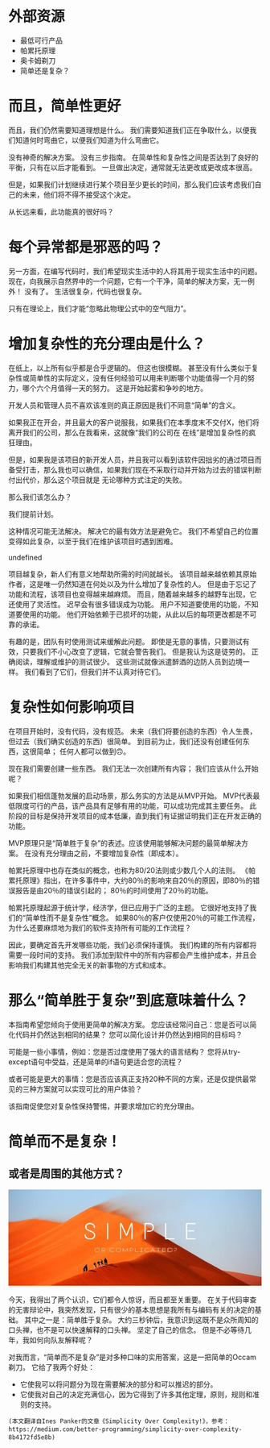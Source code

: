 # 外部资源
+ 最低可行产品
+ 帕累托原理
+ 奥卡姆剃刀
+ 简单还是复杂？
# 而且，简单性更好

而且，我们仍然需要知道理想是什么。 我们需要知道我们正在争取什么，以便我们知道何时弯曲它，以便我们知道为什么弯曲它。

没有神奇的解决方案。 没有三步指南。 在简单性和复杂性之间是否达到了良好的平衡，只有在以后才能看到。 一旦做出决定，通常就无法更改或更改成本很高。

但是，如果我们计划继续进行某个项目至少更长的时间，那么我们应该考虑我们自己的未来，他们将不得不接受这个决定。

从长远来看，此功能真的很好吗？
# 每个异常都是邪恶的吗？

另一方面，在编写代码时，我们希望现实生活中的人将其用于现实生活中的问题。 现在，向我展示自然界中的一个问题，它有一个干净，简单的解决方案，无一例外！ 没有了。 生活很复杂，代码也很复杂。

只有在理论上，我们才能“忽略此物理公式中的空气阻力”。
# 增加复杂性的充分理由是什么？

在纸上，以上所有似乎都是合乎逻辑的。 但这也很模糊。 甚至没有什么类似于复杂性或简单性的实际定义，没有任何经验可以用来判断哪个功能值得一个月的努力，哪个六个月值得一天的努力。 这是开始起雾和争吵的地方。

开发人员和管理人员不喜欢该准则的真正原因是我们不同意“简单”的含义。

如果我正在开会，并且最大的客户说服我，如果我们在本季度末不交付X，他们将离开我们的公司，那么在我看来，这就像“我们的公司在 在线”是增加复杂性的疯狂理由。

但是，如果我是该项目的新开发人员，并且我可以看到该软件因拙劣的通过项目而备受打击，那么我也可以确信，如果我们现在不采取行动并开始为过去的错误判断付出代价，那么这个项目就是 无论哪种方式注定的失败。

那么我们该怎么办？

我们提前计划。

这种情况可能无法解决。 解决它的最有效方法是避免它。 我们不希望自己的位置变得如此复杂，以至于我们在维护该项目时遇到困难。

undefined

项目越复杂，新人们有意义地帮助所需的时间就越长。 该项目越来越依赖其原始作者，这是唯一仍然知道在何处以及为什么增加了复杂性的人。 但是由于忘记了功能和流程，该项目也变得越来越麻烦。 而且，随着越来越多的越野车出现，它还使用了灵活性。 迟早会有很多错误成为功能。 用户不知道要使用的功能，不知道要使用的功能。 他们开始依赖于已损坏的功能，从此以后的每项更改都是不可靠的承诺。

有趣的是，团队有时使用测试来缓解此问题。 即使是无意的事情，只要测试有效，只要我们不小心改变了逻辑，它就会警告我们。 但是我认为这是徒劳的。 正确阅读，理解或维护的测试很少。 这些测试就像派遣醉酒的边防人员到边境一样。 我们看到了它们，但我们并不认真对待它们。
# 复杂性如何影响项目

在项目开始时，没有代码，没有规范。 未来（我们将要创造的东西）令人生畏，但过去（我们确实创造的东西）很简单。 到目前为止，我们还没有创建任何东西，这很简单； 任何人都可以做到🙃。

现在我们需要创建一些东西。 我们无法一次创建所有内容； 我们应该从什么开始呢？

如果我们相信蓬勃发展的启动场景，那么务实的方法是从MVP开始。 MVP代表最低限度可行的产品，该产品具有足够有用的功能，可以成功完成其主要任务。 此阶段的目标是保持开发项目的成本低廉，直到我们有证据证明我们正在开发正确的功能。

MVP原理只是“简单胜于复杂”的表述。应该使用能够解决问题的最简单解决方案。 在没有充分理由之前，不要增加复杂性（即成本）。

帕累托原理中也存在类似的概念，也称为80/20法则或少数几个人的法则。 《帕累托原理》指出，在许多事件中，大约80％的影响来自20％的原因，即80％的错误报告是由20％的错误引起的； 80％的时间使用了20％的功能。

帕累托原理起源于统计学，经济学，但已应用于广泛的主题。 它很好地支持了我们的“简单性而不是复杂性”概念。 如果80％的客户仅使用20％的可能工作流程，为什么还要麻烦地为我们的软件支持所有可能的工作流程？

因此，要确定首先开发哪些功能，我们必须保持谨慎。 我们构建的所有内容都将需要一段时间的支持。 我们添加到软件中的所有内容都会产生维护成本，并且会影响我们构建其他完全无关的新事物的方式和成本。
# 那么“简单胜于复杂”到底意味着什么？

本指南希望您倾向于使用更简单的解决方案。 您应该经常问自己：您是否可以简化代码并仍然达到相同的结果？ 您可以简化设计并仍然达到相同的目标吗？

可能是一些小事情，例如：您是否过度使用了强大的语言结构？ 您将从try-except语句中受益，还是简单的if语句更适合您的流程？

或者可能是更大的事情：您是否应该真正支持20种不同的方案，还是仅提供最常见的三种方案就可以实现可比的用户体验？

该指南促使您对复杂性保持警惕，并要求增加它的充分理由。
# 简单而不是复杂！
## 或者是周围的其他方式？
![](1*axRvj6wF1-L28insQaqjuA.jpeg)

今天，我得出了两个认识，它们都令人惊讶，而且都至关重要。 在关于代码审查的无害辩论中，我突然发现，只有很少的基本思想是我所有与编码有关的决定的基础。 其中之一是：简单胜于复杂。 大约三秒钟后，我意识到这既不是众所周知的口头禅，也不是可以快速解释的口头禅。 坚定了自己的信念。 但是不必等待几年，我如何向队友解释呢？

对我而言，“简单而不是复杂”是对多种口味的实用答案，这是一把简单的Occam剃刀。 它给了我两个好处：
+ 它使我可以将问题分为现在需要解决的部分和可以推迟的部分。
+ 它使我对自己的决定充满信心，因为它得到了许多其他定理，原则，规则和准则的支持。
```
(本文翻译自Ines Panker的文章《Simplicity Over Complexity!》，参考：https://medium.com/better-programming/simplicity-over-complexity-8b4172fd5e8b)
```
